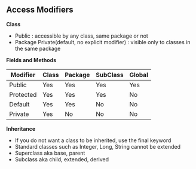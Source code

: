 ## Access Modifiers

**Class**

- Public : accessible by any class, same package or not
- Package Private(default, no explicit modifier) : visible only to classes in the same package
 
 
**Fields and Methods**

| Modifier  | Class | Package | SubClass | Global |
|-----------|-------|---------|----------|--------|
| Public    | Yes   | Yes     | Yes      | Yes    |
| Protected | Yes   | Yes     | Yes      | No     |
| Default   | Yes   | Yes     | No       | No     |
| Private   | Yes   | No      | No       | No     |


**Inheritance**

- If you do not want a class to be inherited, use the final keyword
- Standard classes such as Integer, Long, String cannot be extended
- Superclass aka base, parent
- Subclass aka child, extended, derived

